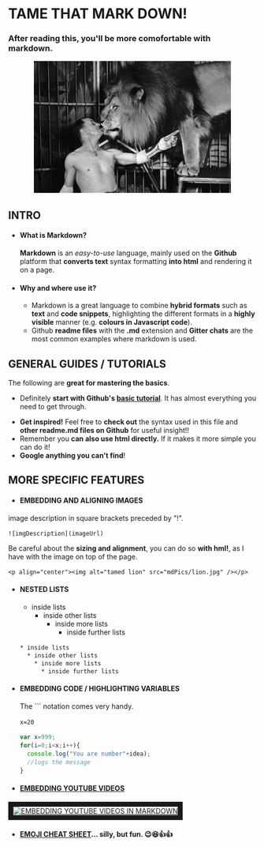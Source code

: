 # **TAME THAT MARK DOWN!**

### After reading this, you'll be more comofortable with markdown.
<p align="center"><img alt="tamed lion" src="mdPics/lion.jpg" /></p>

## INTRO

- #### What is Markdown?
  **Markdown** is an *easy-to-use* language, mainly used on the **Github** platform that **converts text** syntax formatting **into html** and rendering it on a page.

- #### Why and where use it?
  * Markdown is a great language to combine **hybrid formats** such as **text** and **code snippets**, highlighting the different formats in a **highly visible** manner (e.g. **colours in Javascript code**).
  * Github **readme files** with the **.md** extension and **Gitter chats** are the most common examples where markdown is used.

## GENERAL GUIDES / TUTORIALS
The following are **great for mastering the basics**.
- Definitely **start with Github's [basic tutorial](https://guides.github.com/features/mastering-markdown/)**. It has almost everything you need to get through.
* **Get inspired!** Feel free to **check out** the syntax used in this file and **other readme.md files on Github** for useful insight!!
* Remember you **can also use html directly.** If it makes it more simple you can do it!
* **Google anything you can't find**!

## MORE SPECIFIC FEATURES
- #### EMBEDDING AND ALIGNING IMAGES
 image description in square brackets preceded by "!".
 ```
 ![imgDescription](imageUrl)
 ```

 Be careful about the **sizing and alignment**, you can do so **with hml!**, as I have with the image on top of the page.
 ```
 <p align="center"><img alt="tamed lion" src="mdPics/lion.jpg" /></p>
 ```

- #### NESTED LISTS
  * inside lists
    * inside other lists
      * inside more lists
        * inside further lists

  ```
  * inside lists
    * inside other lists
      * inside more lists
        * inside further lists
  ```

- #### EMBEDDING CODE / HIGHLIGHTING VARIABLES
  The ``` notation comes very handy.

  ``` x=20 ```

  ```javascript
  var x=999;
  for(i=0;i<x;i++){
    console.log("You are number"+idea);
    //logs the message
  }
  ```
- #### [EMBEDDING YOUTUBE VIDEOS](https://github.com/adam-p/markdown-here/wiki/Markdown-Cheatsheet#youtube-videos)
<a href="http://www.youtube.com/watch?feature=player_embedded&v=XHECZDy_ctg
" target="_blank"><img src="http://img.youtube.com/vi/XHECZDy_ctg/0.jpg"
alt="EMBEDDING YOUTUBE VIDEOS IN MARKDOWN" width="240" height="180" border="10" /></a>

- #### [EMOJI CHEAT SHEET](http://www.emoji-cheat-sheet.com/)... silly, but fun. :wink::laughing::thumbsup::thumbsup:
